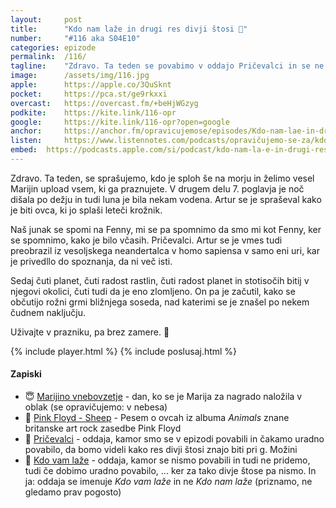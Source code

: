 ```yaml
---
layout: 	post
title:  	"Kdo nam laže in drugi res divji štosi 🤪"
number: 	"#116 aka S04E10"
categories:	epizode
permalink:	/116/
tagline: 	"Zdravo. Ta teden se povabimo v oddajo Pričevalci in se ne povabimo v oddajo Kdo vam laže, ker se spraujemo, kdo NAM laže. ;)"
image:		/assets/img/116.jpg
apple:		https://apple.co/3QuSknt
pocket:		https://pca.st/ge9rkxxi
overcast:	https://overcast.fm/+beHjWGzyg
podkite:	https://kite.link/116-opr
google:		https://kite.link/116-opr?open=google
anchor:		https://anchor.fm/opravicujemose/episodes/Kdo-nam-lae-in-drugi-res-divji-tosi-e1mg99j
listen:		https://www.listennotes.com/podcasts/opravičujemo-se-za/kdo-nam-laže-in-drugi-res-PnLc_R0TtUC/embed/
embed:	https://podcasts.apple.com/si/podcast/kdo-nam-la-e-in-drugi-res-divji-tosi/id1514750013?i=1000576082239
---
```


Zdravo. Ta teden, se sprašujemo, kdo je sploh še na morju in želimo vesel Marijin upload vsem, ki ga praznujete. V drugem delu 7. poglavja je noč dišala po dežju in tudi luna je bila nekam vodena. Artur se je spraševal kako je biti ovca, ki jo splaši leteči krožnik. 

Naš junak se spomi na Fenny, mi se pa spomnimo da smo mi kot Fenny, ker se spomnimo, kako je bilo včasih. Pričevalci. Artur se je vmes tudi preobrazil iz vesoljskega neandertalca v homo sapiensa v samo eni uri, kar je privedllo do spoznanja, da ni več isti. 

Sedaj čuti planet, čuti radost rastlin, čuti radost planet in stotisočih bitij v njegovi okolici, čuti tudi da je eno zlomljeno. On pa je začutil, kako se občutijo rožni grmi bližnjega soseda, nad katerimi se je znašel po nekem čudnem naključju. 

Uživajte v prazniku, pa brez zamere. 🙏 

{% include player.html %}
{% include poslusaj.html %}

<!--break-->

#### Zapiski

- 😇 [Marijino vnebovzetje](https://sl.wikipedia.org/wiki/Marijino_vnebovzetje) - dan, ko se je Marija za nagrado naložila v oblak (se opravičujemo: v nebesa) 
- 🐑 [Pink Floyd - Sheep](https://www.youtube.com/watch?v=Vk6wQecu-wM) - Pesem o ovcah iz albuma _Animals_ znane britanske art rock zasedbe Pink Floyd
- 🔭 [Pričevalci](https://www.rtvslo.si/tv/dokumentarni/pricevalci) - oddaja, kamor smo se v epizodi povabili in čakamo uradno povabilo, da bomo videli kako res divji štosi znajo biti pri g. Možini
- 🤥 [Kdo vam laže](https://nova24tv.si/oznaka/kdo-vam-laze/ ) - oddaja, kamor se nismo povabili in tudi ne pridemo, tudi če dobimo uradno povabilo, ... ker za tako divje štose pa nismo. In ja: oddaja se imenuje _Kdo vam laže_ in ne _Kdo nam laže_ (priznamo, ne gledamo prav pogosto)